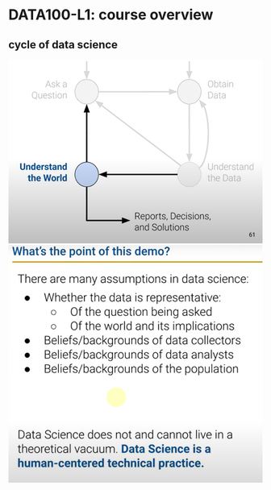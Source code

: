 # DATA100-L1: course overview

## cycle of data science
![alt text](image.png)
![alt text](image-1.png)
